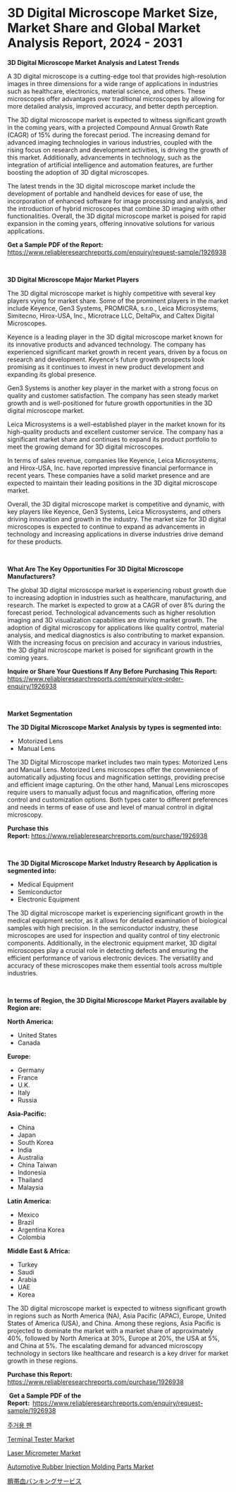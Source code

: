 <p><h1>3D Digital Microscope Market Size, Market Share and Global Market Analysis Report, 2024 - 2031</h1></p><p><strong>3D Digital Microscope Market Analysis and Latest Trends</strong></p>
<p><p>A 3D digital microscope is a cutting-edge tool that provides high-resolution images in three dimensions for a wide range of applications in industries such as healthcare, electronics, material science, and others. These microscopes offer advantages over traditional microscopes by allowing for more detailed analysis, improved accuracy, and better depth perception.</p><p>The 3D digital microscope market is expected to witness significant growth in the coming years, with a projected Compound Annual Growth Rate (CAGR) of 15% during the forecast period. The increasing demand for advanced imaging technologies in various industries, coupled with the rising focus on research and development activities, is driving the growth of this market. Additionally, advancements in technology, such as the integration of artificial intelligence and automation features, are further boosting the adoption of 3D digital microscopes.</p><p>The latest trends in the 3D digital microscope market include the development of portable and handheld devices for ease of use, the incorporation of enhanced software for image processing and analysis, and the introduction of hybrid microscopes that combine 3D imaging with other functionalities. Overall, the 3D digital microscope market is poised for rapid expansion in the coming years, offering innovative solutions for various applications.</p></p>
<p><strong>Get a Sample PDF of the Report:&nbsp;</strong> <a href="https://www.reliableresearchreports.com/enquiry/request-sample/1926938">https://www.reliableresearchreports.com/enquiry/request-sample/1926938</a></p>
<p>&nbsp;</p>
<p><strong>3D Digital Microscope Major Market Players</strong></p>
<p><p>The 3D digital microscope market is highly competitive with several key players vying for market share. Some of the prominent players in the market include Keyence, Gen3 Systems, PROMICRA, s.r.o., Leica Microsystems, Simitecno, Hirox-USA, Inc., Microtrace LLC, DeltaPix, and Caltex Digital Microscopes.</p><p>Keyence is a leading player in the 3D digital microscope market known for its innovative products and advanced technology. The company has experienced significant market growth in recent years, driven by a focus on research and development. Keyence's future growth prospects look promising as it continues to invest in new product development and expanding its global presence.</p><p>Gen3 Systems is another key player in the market with a strong focus on quality and customer satisfaction. The company has seen steady market growth and is well-positioned for future growth opportunities in the 3D digital microscope market.</p><p>Leica Microsystems is a well-established player in the market known for its high-quality products and excellent customer service. The company has a significant market share and continues to expand its product portfolio to meet the growing demand for 3D digital microscopes.</p><p>In terms of sales revenue, companies like Keyence, Leica Microsystems, and Hirox-USA, Inc. have reported impressive financial performance in recent years. These companies have a solid market presence and are expected to maintain their leading positions in the 3D digital microscope market.</p><p>Overall, the 3D digital microscope market is competitive and dynamic, with key players like Keyence, Gen3 Systems, Leica Microsystems, and others driving innovation and growth in the industry. The market size for 3D digital microscopes is expected to continue to expand as advancements in technology and increasing applications in diverse industries drive demand for these products.</p></p>
<p>&nbsp;</p>
<p><strong>What Are The Key Opportunities For 3D Digital Microscope Manufacturers?</strong></p>
<p><p>The global 3D digital microscope market is experiencing robust growth due to increasing adoption in industries such as healthcare, manufacturing, and research. The market is expected to grow at a CAGR of over 8% during the forecast period. Technological advancements such as higher resolution imaging and 3D visualization capabilities are driving market growth. The adoption of digital microscopy for applications like quality control, material analysis, and medical diagnostics is also contributing to market expansion. With the increasing focus on precision and accuracy in various industries, the 3D digital microscope market is poised for significant growth in the coming years.</p></p>
<p><strong>Inquire or Share Your Questions If Any Before Purchasing This Report:</strong> <a href="https://www.reliableresearchreports.com/enquiry/pre-order-enquiry/1926938">https://www.reliableresearchreports.com/enquiry/pre-order-enquiry/1926938</a></p>
<p>&nbsp;</p>
<p><strong>Market Segmentation</strong></p>
<p><strong>The 3D Digital Microscope Market Analysis by types is segmented into:</strong></p>
<p><ul><li>Motorized Lens</li><li>Manual Lens</li></ul></p>
<p><p>The 3D Digital Microscope market includes two main types: Motorized Lens and Manual Lens. Motorized Lens microscopes offer the convenience of automatically adjusting focus and magnification settings, providing precise and efficient image capturing. On the other hand, Manual Lens microscopes require users to manually adjust focus and magnification, offering more control and customization options. Both types cater to different preferences and needs in terms of ease of use and level of manual control in digital microscopy.</p></p>
<p><strong>Purchase this Report:&nbsp;</strong><a href="https://www.reliableresearchreports.com/purchase/1926938">https://www.reliableresearchreports.com/purchase/1926938</a></p>
<p>&nbsp;</p>
<p><strong>The 3D Digital Microscope Market Industry Research by Application is segmented into:</strong></p>
<p><ul><li>Medical Equipment</li><li>Semiconductor</li><li>Electronic Equipment</li></ul></p>
<p><p>The 3D digital microscope market is experiencing significant growth in the medical equipment sector, as it allows for detailed examination of biological samples with high precision. In the semiconductor industry, these microscopes are used for inspection and quality control of tiny electronic components. Additionally, in the electronic equipment market, 3D digital microscopes play a crucial role in detecting defects and ensuring the efficient performance of various electronic devices. The versatility and accuracy of these microscopes make them essential tools across multiple industries.</p></p>
<p>&nbsp;</p>
<p><strong>In terms of Region, the 3D Digital Microscope Market Players available by Region are:</strong></p>
<p>
    <p> <strong> North America: </strong>
        <ul>
            <li>United States</li>
            <li>Canada</li>
        </ul>
        </p> 
    <p> <strong> Europe: </strong>
        <ul>
            <li>Germany</li>
            <li>France</li>
            <li>U.K.</li>
            <li>Italy</li>
            <li>Russia</li>
        </ul>
        </p> 
    <p> <strong> Asia-Pacific: </strong>
        <ul>
            <li>China</li>
            <li>Japan</li>
            <li>South Korea</li>
            <li>India</li>
            <li>Australia</li>
            <li>China Taiwan</li>
            <li>Indonesia</li>
            <li>Thailand</li>
            <li>Malaysia</li>
        </ul>
        </p> 
    <p> <strong> Latin America: </strong>
        <ul>
            <li>Mexico</li>
            <li>Brazil</li>
            <li>Argentina Korea</li>
            <li>Colombia</li>
        </ul>
        </p> 
    <p> <strong> Middle East & Africa: </strong>
        <ul>
            <li>Turkey</li>
            <li>Saudi</li>
            <li>Arabia</li>
            <li>UAE</li>
            <li>Korea</li>
        </ul>
    </p>
    </p>
<p><p>The 3D digital microscope market is expected to witness significant growth in regions such as North America (NA), Asia Pacific (APAC), Europe, United States of America (USA), and China. Among these regions, Asia Pacific is projected to dominate the market with a market share of approximately 40%, followed by North America at 30%, Europe at 20%, the USA at 5%, and China at 5%. The escalating demand for advanced microscopy technology in sectors like healthcare and research is a key driver for market growth in these regions.</p></p>
<p><strong>Purchase this Report: </strong><a href="https://www.reliableresearchreports.com/purchase/1926938">https://www.reliableresearchreports.com/purchase/1926938</a></p>
<p>&nbsp;<strong>Get a Sample PDF of the Report:&nbsp;&nbsp;</strong><a href="https://www.reliableresearchreports.com/enquiry/request-sample/1926938">https://www.reliableresearchreports.com/enquiry/request-sample/1926938</a></p>
<p><strong></strong></p>
<p><p><a href="https://medium.com/@rashellcooperkf5apeha9cpb/%EC%A3%BC%EA%B1%B0%EC%9A%A9-%EC%84%A0%ED%92%8D%EA%B8%B0-%EC%8B%9C%EC%9E%A5-%EC%A7%80%ED%91%9C-%ED%95%B4%EB%8F%85-%EC%8B%9C%EC%9E%A5-%EC%A0%90%EC%9C%A0%EC%9C%A8-%ED%8A%B8%EB%A0%8C%EB%93%9C-%EB%B0%8F-%EC%84%B1%EC%9E%A5-%ED%8C%A8%ED%84%B4-74dc4ec1b3d2">주거용 팬</a></p><p><a href="https://github.com/brentleyjimmiealvaradoz4l1rea/Market-Research-Report-List-1/blob/main/terminal-tester-market.md">Terminal Tester Market</a></p><p><a href="https://github.com/eeaveuhhh/Market-Research-Report-List-1/blob/main/laser-micrometer-market.md">Laser Micrometer Market</a></p><p><a href="https://meowing-canidae-761.notion.site/Automotive-Rubber-Injection-Molding-Parts-Market-Size-Market-Share-and-Global-Market-Analysis-Repor-d2d798547d2d4a29ae96e20cf8eb1631">Automotive Rubber Injection Molding Parts Market</a></p><p><a href="https://medium.com/@marthawweekle/%E8%87%8D%E5%B8%AF%E8%A1%80%E3%83%90%E3%83%B3%E3%82%AD%E3%83%B3%E3%82%B0%E3%82%B5%E3%83%BC%E3%83%93%E3%82%B9%E5%B8%82%E5%A0%B4%E8%AA%BF%E6%9F%BB%E3%83%AC%E3%83%9D%E3%83%BC%E3%83%88-%E3%81%9D%E3%81%AE%E6%AD%B4%E5%8F%B2%E3%81%8A%E3%82%88%E3%81%B32031%E5%B9%B4%E3%81%BE%E3%81%A7%E3%81%AE%E4%BA%88%E6%B8%AC-956b05a0522e">臍帯血バンキングサービス</a></p></p>